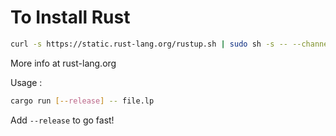 To Install Rust
===============

```bash
curl -s https://static.rust-lang.org/rustup.sh | sudo sh -s -- --channel=nightly
```

More info at rust-lang.org

Usage :
```bash
cargo run [--release] -- file.lp
```
Add `--release` to go fast!
